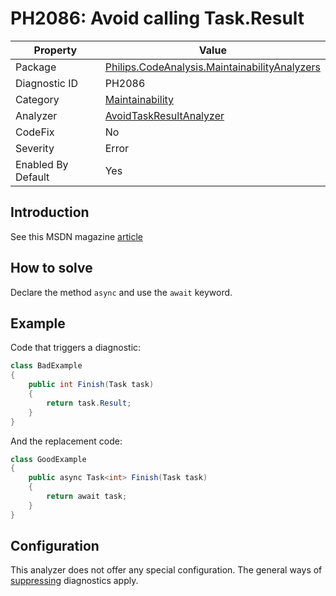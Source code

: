 # PH2086: Avoid calling Task.Result

| Property | Value  |
|--|--|
| Package | [Philips.CodeAnalysis.MaintainabilityAnalyzers](https://www.nuget.org/packages/Philips.CodeAnalysis.MaintainabilityAnalyzers) |
| Diagnostic ID | PH2086 |
| Category  | [Maintainability](../Maintainability.md) |
| Analyzer | [AvoidTaskResultAnalyzer](https://github.com/philips-software/roslyn-analyzers/blob/main/Philips.CodeAnalysis.MaintainabilityAnalyzers/Maintainability/AvoidTaskResultAnalyzer.cs)
| CodeFix  | No |
| Severity | Error |
| Enabled By Default | Yes |

## Introduction

See this MSDN magazine [article](https://docs.microsoft.com/en-us/archive/msdn-magazine/2013/march/async-await-best-practices-in-asynchronous-programming#async-all-the-way)

## How to solve

Declare the method `async` and use the `await` keyword.

## Example

Code that triggers a diagnostic:
``` cs
class BadExample
{
    public int Finish(Task task)
    {
        return task.Result;
    }
}

```

And the replacement code:
``` cs
class GoodExample
{
    public async Task<int> Finish(Task task)
    {
        return await task;
    }
}

```

## Configuration

This analyzer does not offer any special configuration. The general ways of [suppressing](https://learn.microsoft.com/en-us/dotnet/fundamentals/code-analysis/suppress-warnings) diagnostics apply.
